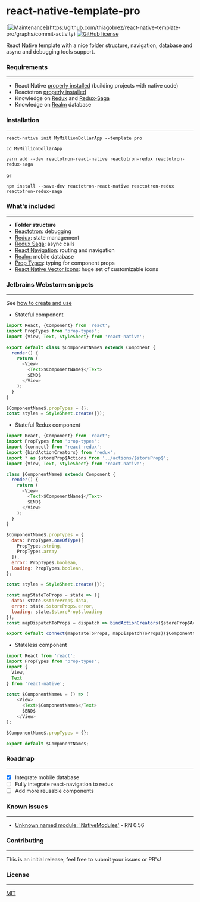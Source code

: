 # react-native-template-pro

[![Maintenance](https://img.shields.io/badge/Maintained%3F-yes-green.svg?)](https://github.com/thiagobrez/react-native-template-pro/graphs/commit-activity)
[![GitHub license](https://img.shields.io/github/license/thiagobrez/react-native-template-pro.svg)](https://github.com/thiagobrez/react-native-template-pro/blob/master/LICENSE)

React Native template with a nice folder structure, navigation, database and async and debugging tools support.

### Requirements

---

* React Native [properly installed](https://facebook.github.io/react-native/docs/getting-started.html) (building projects with native code)
* Reactotron [properly installed](https://github.com/infinitered/reactotron/blob/master/docs/installing.md)
* Knowledge on [Redux](https://redux.js.org/) and [Redux-Saga](https://github.com/redux-saga/redux-saga)
* Knowledge on [Realm](https://realm.io/docs/javascript/latest) database

### Installation

---

`react-native init MyMillionDollarApp --template pro`

`cd MyMillionDollarApp`

`yarn add --dev reactotron-react-native reactotron-redux reactotron-redux-saga`

or

`npm install --save-dev reactotron-react-native reactotron-redux reactotron-redux-saga`

### What's included

---

* **Folder structure**
* [Reactotron](https://github.com/infinitered/reactotron): debugging
* [Redux](https://redux.js.org/): state management
* [Redux Saga](https://github.com/redux-saga/redux-saga): async calls
* [React Navigation](https://reactnavigation.org/): routing and navigation
* [Realm](https://realm.io/docs/javascript/latest): mobile database
* [Prop Types](https://www.npmjs.com/package/prop-types): typing for component props
* [React Native Vector Icons](https://github.com/oblador/react-native-vector-icons): huge set of customizable icons

### Jetbrains Webstorm snippets

---

See [how to create and use](https://blog.jetbrains.com/webstorm/2018/01/using-and-creating-code-snippets/)
* Stateful component
```javascript
import React, {Component} from 'react';
import PropTypes from 'prop-types';
import {View, Text, StyleSheet} from 'react-native';

export default class $ComponentName$ extends Component {
  render() {
    return (
      <View>
        <Text>$ComponentName$</Text>
        $END$
      </View>
    );
  }
}

$ComponentName$.propTypes = {};
const styles = StyleSheet.create({});
```

* Stateful Redux component
```javascript
import React, {Component} from 'react';
import PropTypes from 'prop-types';
import {connect} from 'react-redux';
import {bindActionCreators} from 'redux';
import * as $storeProp$Actions from '../actions/$storeProp$';
import {View, Text, StyleSheet} from 'react-native';

class $ComponentName$ extends Component {
  render() {
    return (
      <View>
        <Text>$ComponentName$</Text>
        $END$
      </View>
    );
  }
}

$ComponentName$.propTypes = {
  data: PropTypes.oneOfType([
    PropTypes.string,
    PropTypes.array
  ]),
  error: PropTypes.boolean,
  loading: PropTypes.boolean,
};

const styles = StyleSheet.create({});

const mapStateToProps = state => ({
  data: state.$storeProp$.data,
  error: state.$storeProp$.error,
  loading: state.$storeProp$.loading
});
const mapDispatchToProps = dispatch => bindActionCreators($storeProp$Actions, dispatch);

export default connect(mapStateToProps, mapDispatchToProps)($ComponentName$);
```

* Stateless component
```javascript
import React from 'react';
import PropTypes from 'prop-types';
import {
  View,
  Text
} from 'react-native';

const $ComponentName$ = () => (
    <View>
      <Text>$ComponentName$</Text>
      $END$
    </View>
);

$ComponentName$.propTypes = {};

export default $ComponentName$;
```

### Roadmap

---

- [x] Integrate mobile database
- [ ] Fully integrate react-navigation to redux
- [ ] Add more reusable components

### Known issues

---

* [Unknown named module: 'NativeModules'](https://github.com/infinitered/reactotron/issues/724) - RN 0.56

### Contributing

---

This is an initial release, feel free to submit your issues or PR's!

### License

---

[MIT](https://github.com/thiagobrez/react-native-template-pro/blob/master/LICENSE)